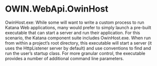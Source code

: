 # OWIN.WebApi.OwinHost
OwinHost.exe: While some will want to write a custom process to run Katana Web applications, many would prefer to simply launch a pre-built executable that can start a server and run their application. For this scenario, the Katana component suite includes OwinHost.exe. When run from within a project’s root directory, this executable will start a server (it uses the HttpListener server by default) and use conventions to find and run the user’s startup class. For more granular control, the executable provides a number of additional command line parameters.
